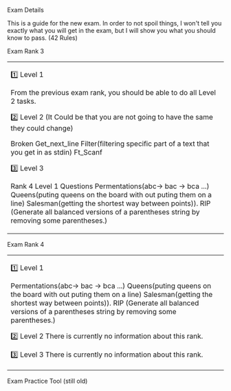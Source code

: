 Exam Details

This is a guide for the new exam. In order to not spoil things, I won't tell you exactly what you will get in the exam, but I will show you what you should know to pass.
(42 Rules)


Exam Rank 3

<table><tr><td>
  
1️⃣ Level 1
  
From the previous exam rank, you should be able to do all Level 2 tasks.

2️⃣ Level 2 (It Could be that you are not going to have the same they could change)

Broken Get_next_line
Filter(filtering specific part of a text that you get in as stdin)
Ft_Scanf

3️⃣ Level 3

Rank 4 Level 1 Questions 
Permentations(abc-> bac -> bca ...)
Queens(puting queens on the board with out puting them on a line)
Salesman(getting the shortest way between points)).
RIP (Generate all balanced versions of a parentheses string by removing some parentheses.)

</table></tr></td>

Exam Rank 4

<table><tr><td>
  
1️⃣ Level 1

Permentations(abc-> bac -> bca ...)
Queens(puting queens on the board with out puting them on a line)
Salesman(getting the shortest way between points)).
RIP (Generate all balanced versions of a parentheses string by removing some parentheses.)

2️⃣ Level 2
There is currently no information about this rank.

3️⃣ Level 3
There is currently no information about this rank.

</table></tr></td>
Exam Practice Tool (still old)
